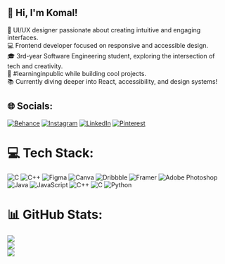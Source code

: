 ## 👋 Hi, I'm Komal!

🎨 UI/UX designer passionate about creating intuitive and engaging interfaces.<br/>
💻 Frontend developer focused on responsive and accessible design.<br/> 
🎓 3rd-year Software Engineering student, exploring the intersection of tech and creativity.<br/>
🌟 #learninginpublic while building cool projects.<br/> 
📚 Currently diving deeper into React, accessibility, and design systems!<br/>




## 🌐 Socials:
[![Behance](https://img.shields.io/badge/Behance-1769ff?logo=behance&logoColor=white)](https://behance.net/komalpurohit) [![Instagram](https://img.shields.io/badge/Instagram-%23E4405F.svg?logo=Instagram&logoColor=white)](https://instagram.com/komallpurohit) [![LinkedIn](https://img.shields.io/badge/LinkedIn-%230077B5.svg?logo=linkedin&logoColor=white)](https://linkedin.com/in/komalpurohit) [![Pinterest](https://img.shields.io/badge/Pinterest-%23E60023.svg?logo=Pinterest&logoColor=white)](https://pinterest.com/komalpurohit) 

# 💻 Tech Stack:
![C](https://img.shields.io/badge/c-%2300599C.svg?style=for-the-badge&logo=c&logoColor=white) ![C++](https://img.shields.io/badge/c++-%2300599C.svg?style=for-the-badge&logo=c%2B%2B&logoColor=white) ![Figma](https://img.shields.io/badge/figma-%23F24E1E.svg?style=for-the-badge&logo=figma&logoColor=white) ![Canva](https://img.shields.io/badge/Canva-%2300C4CC.svg?style=for-the-badge&logo=Canva&logoColor=white) ![Dribbble](https://img.shields.io/badge/Dribbble-EA4C89?style=for-the-badge&logo=dribbble&logoColor=white) ![Framer](https://img.shields.io/badge/Framer-black?style=for-the-badge&logo=framer&logoColor=blue) ![Adobe Photoshop](https://img.shields.io/badge/adobe%20photoshop-%2331A8FF.svg?style=for-the-badge&logo=adobe%20photoshop&logoColor=white) ![Java](https://img.shields.io/badge/java-%23ED8B00.svg?style=for-the-badge&logo=openjdk&logoColor=white) ![JavaScript](https://img.shields.io/badge/javascript-%23323330.svg?style=for-the-badge&logo=javascript&logoColor=%23F7DF1E) ![C++](https://img.shields.io/badge/c++-%2300599C.svg?style=for-the-badge&logo=c%2B%2B&logoColor=white) ![C](https://img.shields.io/badge/c-%2300599C.svg?style=for-the-badge&logo=c&logoColor=white) ![Python](https://img.shields.io/badge/python-3670A0?style=for-the-badge&logo=python&logoColor=ffdd54)
# 📊 GitHub Stats:
![](https://github-readme-stats.vercel.app/api?username=Komallpurohit&theme=radical&hide_border=true&include_all_commits=false&count_private=false)<br/>
![](https://github-readme-streak-stats.herokuapp.com/?user=Komallpurohit&theme=radical&hide_border=true)<br/>
![](https://github-readme-stats.vercel.app/api/top-langs/?username=Komallpurohit&theme=radical&hide_border=true&include_all_commits=false&count_private=false&layout=compact)


<!-- Proudly created with GPRM ( https://gprm.itsvg.in ) -->
